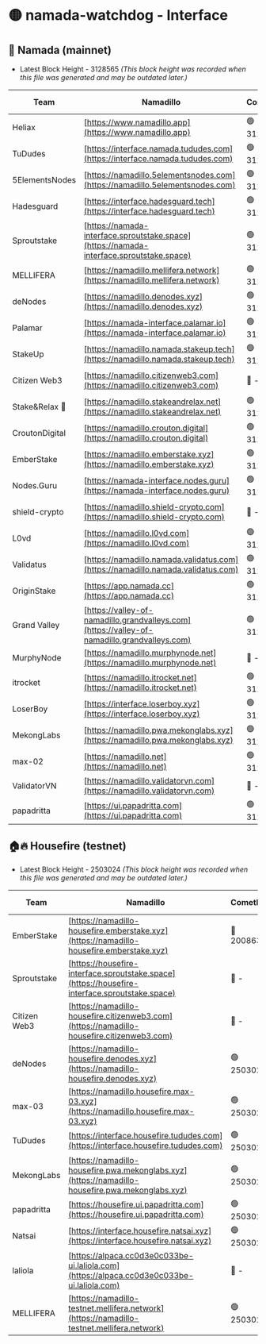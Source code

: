 # 🟡 namada-watchdog - Interface

## 🚀 Namada (mainnet)
- Latest Block Height - 3128565 *(This block height was recorded when this file was generated and may be outdated later.)*

| Team | Namadillo | CometBFT | Indexer | MASP Indexer |
|-|-|-|-|-|
| Heliax | [https://www.namadillo.app](https://www.namadillo.app) | 🟢 3128546 | 🟢 3128546 | 🟢 3128546 |
| TuDudes | [https://interface.namada.tududes.com](https://interface.namada.tududes.com) | 🟢 3128547 | 🟢 3128547 | 🟢 3128546 |
| 5ElementsNodes | [https://namadillo.5elementsnodes.com](https://namadillo.5elementsnodes.com) | 🟢 3128547 | 🟢 3128547 | 🟢 3128547 |
| Hadesguard | [https://interface.hadesguard.tech](https://interface.hadesguard.tech) | 🟢 3128547 | 🟢 3128547 | 🟢 3128547 |
| Sproutstake | [https://namada-interface.sproutstake.space](https://namada-interface.sproutstake.space) | 🟢 3128548 | 🟢 3128548 | 🟢 3128548 |
| MELLIFERA | [https://namadillo.mellifera.network](https://namadillo.mellifera.network) | 🟢 3128549 | 🟢 3128549 | 🟢 3128549 |
| deNodes | [https://namadillo.denodes.xyz](https://namadillo.denodes.xyz) | 🟢 3128550 | 🟢 3128549 | 🟢 3128550 |
| Palamar | [https://namada-interface.palamar.io](https://namada-interface.palamar.io) | 🟢 3128550 | 🟢 3128550 | 🟢 3128550 |
| StakeUp | [https://namadillo.namada.stakeup.tech](https://namadillo.namada.stakeup.tech) | 🟢 3128551 | 🟢 3128551 | 🟢 3128551 |
| Citizen Web3 | [https://namadillo.citizenweb3.com](https://namadillo.citizenweb3.com) | 🔴 - | 🟢 3128552 | 🟢 3128552 |
| Stake&Relax 🦥 | [https://namadillo.stakeandrelax.net](https://namadillo.stakeandrelax.net) | 🟢 3128553 | 🟢 3128553 | 🟢 3128553 |
| CroutonDigital | [https://namadillo.crouton.digital](https://namadillo.crouton.digital) | 🟢 3128554 | 🟢 3128554 | 🟢 3128554 |
| EmberStake | [https://namadillo.emberstake.xyz](https://namadillo.emberstake.xyz) | 🟢 3128554 | 🟢 3128554 | 🟢 3128554 |
| Nodes.Guru | [https://namada-interface.nodes.guru](https://namada-interface.nodes.guru) | 🟢 3128554 | 🟢 3128554 | 🟢 3128554 |
| shield-crypto | [https://namadillo.shield-crypto.com](https://namadillo.shield-crypto.com) | 🔴 - | 🟡 3128380 | 🟡 3128380 |
| L0vd | [https://namadillo.l0vd.com](https://namadillo.l0vd.com) | 🟢 3128557 | 🔴 3124570 | 🟢 3128557 |
| Validatus | [https://namadillo.namada.validatus.com](https://namadillo.namada.validatus.com) | 🟢 3128558 | 🟢 3128558 | 🟢 3128557 |
| OriginStake | [https://app.namada.cc](https://app.namada.cc) | 🟢 3128558 | 🟢 3128558 | 🟢 3128558 |
| Grand Valley | [https://valley-of-namadillo.grandvalleys.com](https://valley-of-namadillo.grandvalleys.com) | 🟢 3128558 | 🟢 3128558 | 🟢 3128559 |
| MurphyNode | [https://namadillo.murphynode.net](https://namadillo.murphynode.net) | 🔴 - | 🔴 - | 🔴 - |
| itrocket | [https://namadillo.itrocket.net](https://namadillo.itrocket.net) | 🟢 3128561 | 🟢 3128561 | 🟢 3128561 |
| LoserBoy | [https://interface.loserboy.xyz](https://interface.loserboy.xyz) | 🟢 3128561 | 🟢 3128561 | 🟢 3128561 |
| MekongLabs | [https://namadillo.pwa.mekonglabs.xyz](https://namadillo.pwa.mekonglabs.xyz) | 🟢 3128562 | 🟢 3128562 | 🟢 3128562 |
| max-02 | [https://namadillo.net](https://namadillo.net) | 🟢 3128563 | 🟢 3128562 | 🟢 3128562 |
| ValidatorVN | [https://namadillo.validatorvn.com](https://namadillo.validatorvn.com) | 🔴 - | 🔴 - | 🔴 - |
| papadritta | [https://ui.papadritta.com](https://ui.papadritta.com) | 🟢 3128565 | 🟢 3128565 | 🟢 3128565 |

## 🏠🔥 Housefire (testnet)
- Latest Block Height - 2503024 *(This block height was recorded when this file was generated and may be outdated later.)*

| Team | Namadillo | CometBFT | Indexer | MASP Indexer |
|-|-|-|-|-|
| EmberStake | [https://namadillo-housefire.emberstake.xyz](https://namadillo-housefire.emberstake.xyz) | 🔴 2008636 | 🔴 - | 🔴 - |
| Sproutstake | [https://housefire-interface.sproutstake.space](https://housefire-interface.sproutstake.space) | 🔴 - | 🔴 - | 🔴 - |
| Citizen Web3 | [https://namadillo-housefire.citizenweb3.com](https://namadillo-housefire.citizenweb3.com) | 🔴 - | 🔴 - | 🔴 - |
| deNodes | [https://namadillo-housefire.denodes.xyz](https://namadillo-housefire.denodes.xyz) | 🟢 2503020 | 🟢 2503020 | 🟢 2503020 |
| max-03 | [https://namadillo.housefire.max-03.xyz](https://namadillo.housefire.max-03.xyz) | 🟢 2503021 | 🟢 2503021 | 🔴 2495304 |
| TuDudes | [https://interface.housefire.tududes.com](https://interface.housefire.tududes.com) | 🟢 2503021 | 🟢 2503021 | 🟢 2503021 |
| MekongLabs | [https://namadillo-housefire.pwa.mekonglabs.xyz](https://namadillo-housefire.pwa.mekonglabs.xyz) | 🟢 2503022 | 🟢 2503021 | 🟢 2503022 |
| papadritta | [https://housefire.ui.papadritta.com](https://housefire.ui.papadritta.com) | 🟢 2503022 | 🟢 2503022 | 🟢 2503022 |
| Natsai | [https://interface.housefire.natsai.xyz](https://interface.housefire.natsai.xyz) | 🟢 2503022 | 🟢 2503022 | 🟢 2503022 |
| laliola | [https://alpaca.cc0d3e0c033be-ui.laliola.com](https://alpaca.cc0d3e0c033be-ui.laliola.com) | 🔴 - | 🔴 - | 🔴 - |
| MELLIFERA | [https://namadillo-testnet.mellifera.network](https://namadillo-testnet.mellifera.network) | 🟢 2503024 | 🟢 2503024 | 🟢 2503024 |

